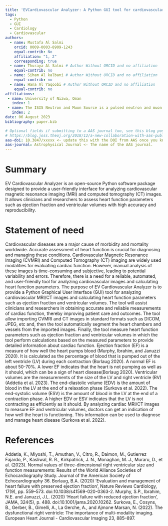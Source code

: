 ```yaml
---
title: 'EVCardiovascular Analyzer: A Python GUI tool for cardiovascular image analysis'
tags:
  - Python
  - GUI
  - Cardiology
  - Cardiovascular 
authors:
  - name: Mustafa Al Salmi
    orcid: 0009-0003-8909-1243
    equal-contrib: No
    affiliation: "1, 2"
    corresponding: true
  - name: Thuraya Al Salmi # Author Without ORCID and no affiliation
    equal-contrib: no 
  - name: Siham Al kalbani # Author Without ORCID and no affiliation
    equal-contrib: no
  - name: Hana Al Yaqoobi # Author Without ORCID and no affiliation
    equal-contrib: no
affiliations:
 - name: University of Nizwa, Oman
   index: 1
 - name: The ISIS Neutron and Muon Source is a pulsed neutron and muon source, UK
   index: 2
date: 06 August 2023
bibliography: paper.bib

# Optional fields if submitting to a AAS journal too, see this blog post:
# https://blog.joss.theoj.org/2018/12/a-new-collaboration-with-aas-publishing
aas-doi: 10.3847/xxxxx <- update this with the DOI from AAS once you know it.
aas-journal: Astrophysical Journal <- The name of the AAS journal.
---
```


# Summary

EV Cardiovascular Analyzer is an open-source Python software package designed to provide a user-friendly interface for analyzing cardiovascular magnetic resonance imaging (MRI) and computed tomography (CT) images. It allows clinicians and researchers to assess heart function parameters such as ejection fraction and ventricular volumes with high accuracy and reproducibility.



# Statement of need

Cardiovascular diseases are a major cause of morbidity and mortality worldwide. Accurate assessment of heart function is crucial for diagnosing and managing these conditions. Cardiovascular Magnetic Resonance Imaging (CVMRI) and Computed Tomography (CT) imaging are widely used modalities for evaluating cardiac function. However, manual analysis of these images is time-consuming and subjective, leading to potential variability and errors. Therefore, there is a need for a reliable, automated, and user-friendly tool for analyzing cardiovascular images and calculating heart function parameters. The purpose of EV Cardiovascular Analyzer is to provide a Python Graphical User Interface (GUI) tool for analyzing cardiovascular MRI/CT images and calculating heart function parameters such as ejection fraction and ventricular volumes. The tool will assist clinicians and researchers in obtaining accurate and reliable measurements of cardiac function, thereby improving patient care and outcomes. The tool allow importing CVMRI and CT images in standard formats such as DICOM, JPEG, etc and, then the tool  automatically segment the heart chambers and vessels from the imported images. Finally, the tool measure heart function parameters such as ejection fraction and ventricular volumes in which the tool perform calculations based on the measured parameters to provide detailed information about cardiac function.
Ejection fraction (EF) is a measure of how well the heart pumps blood (Murphy, Ibrahim, and Januzzi 2020). It is calculated as the percentage of blood that is pumped out of the left ventricle (LV) during each contraction (Borlaug 2020). A normal EF is about 50-70%. A lower EF indicates that the heart is not pumping as well as it should, which can be a sign of heart disease(Borlaug 2020).
Ventricular volumes are the measurements of the size of the LV and right ventricle (RV) (Addetia et al. 2023). The end-diastolic volume (EDV) is the amount of blood in the LV at the end of a relaxation phase (Surkova et al. 2022). The end-systolic volume (ESV) is the amount of blood in the LV at the end of a contraction phase. A higher EDV or ESV indicates that the LV is not contracting as efficiently as it should. By analyzing cardiac MRI/CT images to measure EF and ventricular volumes, doctors can get an indication of how well the heart is functioning. This information can be used to diagnose and manage heart disease (Surkova et al. 2022).


# References
Addetia, K., Miyoshi, T., Amuthan, V., Citro, R., Daimon, M., Gutierrez Fajardo, P., Kasliwal, R. R., Kirkpatrick, J. N., Monaghan, M. J., Muraru, D., et al. (2023). Normal values of three-dimensional right ventricular size and function measurements: Results of the World Alliance Societies of Echocardiography Study. Journal of the American Society of Echocardiography 36. 
Borlaug, B.A. (2020) ‘Evaluation and management of heart failure with preserved ejection fraction’, Nature Reviews Cardiology, 17(9), pp. 559–573. doi:10.1038/s41569-020-0363-2. 
Murphy, S.P., Ibrahim, N.E. and Januzzi, J.L. (2020) ‘Heart failure with reduced ejection fraction’, JAMA, 324(5), p. 488. doi:10.1001/jama.2020.10262. 
Surkova, E., Cosyns, B., Gerber, B., Gimelli, A., La Gerche, A., and Ajmone Marsan, N. (2022). The dysfunctional right ventricle: The importance of multi-modality imaging. European Heart Journal - Cardiovascular Imaging 23, 885–897. 
